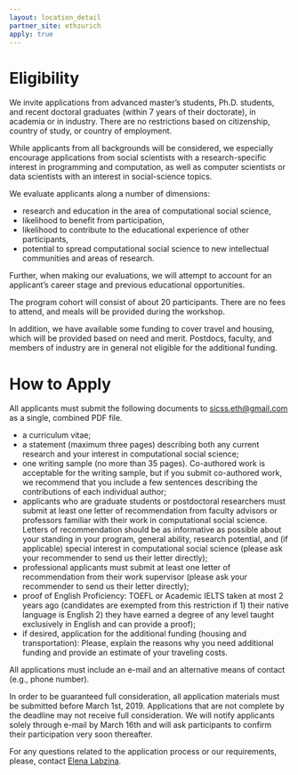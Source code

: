 ```yaml
---
layout: location_detail
partner_site: ethzurich
apply: true
---
```


# Eligibility

We invite applications from advanced master’s students, Ph.D. students, and recent doctoral graduates (within 7 years of their doctorate), in academia or in industry. There are no restrictions based on citizenship, country of study, or country of employment.

While applicants from all backgrounds will be considered, we especially encourage applications from social scientists with a research-specific interest in programming and computation, as well as computer scientists or data scientists with an interest in social-science topics.

We evaluate applicants along a number of dimensions:

  *  research and education in the area of computational social science,
  *  likelihood to benefit from participation,
  *  likelihood to contribute to the educational experience of other participants,
  *  potential to spread computational social science to new intellectual communities and areas of research.

Further, when making our evaluations, we will attempt to account for an applicant’s career stage and previous educational opportunities.

The program cohort will consist of about 20 participants. There are no fees to attend, and meals will be provided during the workshop.

In addition, we have available some funding to cover travel and housing, which will be provided based on need and merit. Postdocs, faculty, and members of industry are in general not eligible for the additional funding.

# How to Apply

All applicants must submit the following documents to [sicss.eth@gmail.com](mailto:sicss.eth@gmail.com) as a single, combined PDF file.

* a curriculum vitae;
* a statement (maximum three pages) describing both any current research and your interest in computational social science;
* one writing sample (no more than 35 pages). Co-authored work is acceptable for the writing sample, but if you submit co-authored work, we recommend that you include a few sentences describing the contributions of each individual author;
* applicants who are graduate students or postdoctoral researchers must submit at least one letter of recommendation from faculty advisors or professors familiar with their work in computational social science. Letters of recommendation should be as informative as possible about your standing in your program, general ability, research potential, and (if applicable) special interest in computational social science (please ask your recommender to send us their letter directly);
* professional applicants must submit at least one letter of recommendation from their work supervisor (please ask your recommender to send us their letter directly);
* proof of English Proficiency: TOEFL or Academic IELTS taken at most 2 years ago (candidates are exempted from this restriction if 1) their native language is English 2) they have earned a degree of any level taught exclusively in English and can provide a proof);
* if desired, application for the additional funding (housing and transportation): Please, explain the reasons why you need additional funding and provide an estimate of your traveling costs.

All applications must include an e-mail and an alternative means of contact (e.g., phone number).

​In order to be guaranteed full consideration, all application materials must be submitted before March 1st, 2019. Applications that are not complete by the deadline may not receive full consideration. We will notify applicants solely through e-mail by March 16th and will ask participants to confirm their participation very soon thereafter.

For any questions related to the application process or our requirements, please, contact [Elena Labzina](mailto:sicss.eth@gmail.com).  
